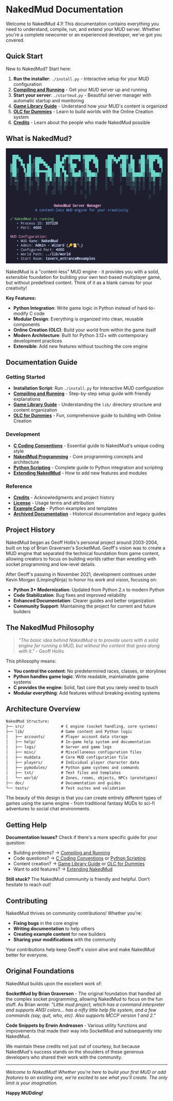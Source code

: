 # NakedMud Documentation

Welcome to NakedMud 4.1! This documentation contains everything you need to understand, compile, run, and extend your MUD server. Whether you're a complete newcomer or an experienced developer, we've got you covered.

## Quick Start

New to NakedMud? Start here:

1. **Run the installer**: `./install.py` - Interactive setup for your MUD configuration
2. **[Compiling and Running](doc/compiling_and_running.md)** - Get your MUD server up and running
3. **Start your server**: `./startmud.py` - Beautiful server manager with automatic startup and monitoring
4. **[Game Library Guide](doc/game_library.md)** - Understand how your MUD's content is organized
5. **[OLC for Dummies](doc/OLC_FOR_DUMMIES.md)** - Learn to build worlds with the Online Creation system
6. **[Credits](CREDITS.md)** - Learn about the people who made NakedMud possible

## What is NakedMud?

![Server Manager](doc/images/server.png)

NakedMud is a "content-less" MUD engine - it provides you with a solid, extensible foundation for building your own text-based multiplayer game, but without predefined content. Think of it as a blank canvas for your creativity!

**Key Features:**
- **Python Integration**: Write game logic in Python instead of hard-to-modify C code
- **Modular Design**: Everything is organized into clean, reusable components
- **Online Creation (OLC)**: Build your world from within the game itself
- **Modern Architecture**: Built for Python 3.12+ with contemporary development practices
- **Extensible**: Add new features without touching the core engine

## Documentation Guide

### Getting Started
- **Installation Script**: Run `./install.py` for interactive MUD configuration
- **[Compiling and Running](doc/compiling_and_running.md)** - Step-by-step setup guide with friendly explanations
- **[Game Library Guide](doc/game_library.md)** - Understanding the `lib/` directory structure and content organization
- **[OLC for Dummies](doc/OLC_FOR_DUMMIES.md)** - Fun, comprehensive guide to building with Online Creation

### Development
- **[C Coding Conventions](doc/c_coding_conventions.md)** - Essential guide to NakedMud's unique coding style
- **[NakedMud Programming](doc/nakedmud_programming.md)** - Core programming concepts and architecture
- **[Python Scripting](doc/nakedmud_python.md)** - Complete guide to Python integration and scripting
- **[Extending NakedMud](doc/extending_nakedmud.md)** - How to add new features and modules

### Reference
- **[Credits](CREDITS.md)** - Acknowledgments and project history
- **[License](LICENSE.md)** - Usage terms and attribution
- **[Example Code](doc/example-py/)** - Python examples and templates
- **[Archived Documentation](doc/archived/)** - Historical documentation and legacy guides

## Project History

NakedMud began as Geoff Hollis's personal project around 2003-2004, built on top of Brian Graversen's SocketMud. Geoff's vision was to create a MUD engine that separated the technical foundation from game content, allowing creators to focus on building worlds rather than wrestling with socket programming and low-level details.

After Geoff's passing in November 2021, development continues under Kevin Morgan (LimpingNinja) to honor his work and vision, focusing on:

- **Python 3+ Modernization**: Updated from Python 2.x to modern Python
- **Code Stabilization**: Bug fixes and improved reliability  
- **Enhanced Documentation**: Clearer guides and better organization
- **Community Support**: Maintaining the project for current and future builders

## The NakedMud Philosophy

> *"The basic idea behind NakedMud is to provide users with a solid engine for running a MUD, but without the content that goes along with it."* - Geoff Hollis

This philosophy means:

- **You control the content**: No predetermined races, classes, or storylines
- **Python handles game logic**: Write readable, maintainable game systems
- **C provides the engine**: Solid, fast core that you rarely need to touch
- **Modular everything**: Add features without breaking existing systems

## Architecture Overview

```
NakedMud Structure:
├── src/                # C engine (socket handling, core systems)
├── lib/                # Game content and Python logic
│   ├── accounts/       # Player account data storage
│   ├── help/           # In-game help system and documentation
│   ├── logs/           # Server and game logs
│   ├── misc/           # Miscellaneous configuration files
│   ├── muddata         # Core MUD configuration file
│   ├── players/        # Individual player character data
│   ├── pymodules/      # Python game systems and commands
│   ├── txt/            # Text files and templates
│   └── world/          # Zones, rooms, objects, NPCs (prototypes)
├── doc/                # Documentation and guides
└── tests/              # Test suites and validation
```

The beauty of this design is that you can create entirely different types of games using the same engine - from traditional fantasy MUDs to sci-fi adventures to social chat environments.

## Getting Help

**Documentation Issues?** Check if there's a more specific guide for your question:
- Building problems? → [Compiling and Running](doc/compiling_and_running.md)
- Code questions? → [C Coding Conventions](doc/c_coding_conventions.md) or [Python Scripting](doc/nakedmud_python.md)
- Content creation? → [Game Library Guide](doc/game_library.md) or [OLC for Dummies](doc/OLC_FOR_DUMMIES.md)
- Want to add features? → [Extending NakedMud](doc/extending_nakedmud.md)

**Still stuck?** The NakedMud community is friendly and helpful. Don't hesitate to reach out!

## Contributing

NakedMud thrives on community contributions! Whether you're:
- **Fixing bugs** in the core engine
- **Writing documentation** to help others
- **Creating example content** for new builders
- **Sharing your modifications** with the community

Your contributions help keep Geoff's vision alive and make NakedMud better for everyone.

## Original Foundations

NakedMud builds upon the excellent work of:

**SocketMud by Brian Graversen** - The original foundation that handled all the complex socket programming, allowing NakedMud to focus on the fun stuff. As Brian wrote: *"Little mud project, which has a command interpreter and supports ANSI colors... has a nifty little help file system, and a few commands (say, quit, who, etc). Also supports MCCP version 1 and 2."*

**Code Snippets by Erwin Andreasen** - Various utility functions and improvements that made their way into SocketMud and subsequently into NakedMud.

We maintain these credits not just out of courtesy, but because NakedMud's success stands on the shoulders of these generous developers who shared their work with the community.

---

*Welcome to NakedMud! Whether you're here to build your first MUD or add features to an existing one, we're excited to see what you'll create. The only limit is your imagination.*

**Happy MUDding!**
